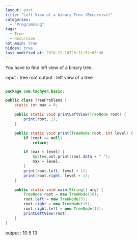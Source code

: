 ```yaml
---
layout: post
title: "Left View of a binary Tree (Recursive)"
categories:
  - "Programming"
tags:
  - Tree
  - Recursion
not_main: true
hidden: true
last_modified_at: 2018-12-10T20:31:52+05:30
---
```


You have to find left view of a binary tree.

input : tree root
output : left view of a tree


```java

package com.tachyon.basic;

public class TreeProblems {
	static int max = 0;

	public static void printLeftView(TreeNode root) {
		print(root, 1);
	}

	public static void print(TreeNode root, int level) {
		if (root == null)
			return;

		if (max < level) {
			System.out.print(root.data + " ");
			max = level;
		}
		print(root.left, level + 1);
		print(root.right, level + 1);
	}

	public static void main(String[] arg) {
		TreeNode root = new TreeNode(10);
		root.left = new TreeNode(5);
		root.right = new TreeNode(15);
		root.right.left = new TreeNode(13);
		printLeftView(root);
	}
}


```

output : 10 5 13








